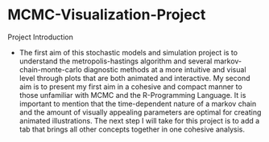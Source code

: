 # MCMC-Visualization-Project

Project Introduction

* The first aim of this stochastic models and simulation project is to understand the metropolis-hastings algorithm and several markov-chain-monte-carlo diagnostic methods at a more intuitive and visual level through plots that are both animated and interactive. My second aim is to present my first aim in a cohesive and compact manner to those unfamiliar with MCMC and the R-Programming Language. It is important to mention that the time-dependent nature of a markov chain and the amount of visually appealing parameters are optimal for creating animated illustrations. The next step I will take for this project is to add a tab that brings all other concepts together in one cohesive analysis.
